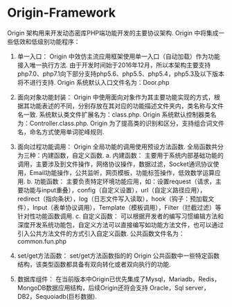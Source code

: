 # Origin-Framework
Origin 架构用来开发动态密库PHP端功能开发的主要协议架构. Origin 中将集成一些低效和低级别功能程序： 
1) 单一入口： Origin 中效仿主流应用框架使用单一入口（自动加载）作为功能接入唯一执行方法. 由于开发时间始于2016年12月，所以本架构主要支持php7.0、php7.1向下部分支持php5.6、php5.5、php5.4，php5.3及以下版本将不进行支持. Origin 系统默认入口文件名为：Door.php

2) 面向对象功能封装： Origin 中使用面向对象作为其主要功能实现的方式，根据其功能表述的不同，分别存放在其对应的功能描述文件夹内，类名称与文件名一致. 系统默认类文件扩展名为：class.php. Origin 系统默认控制器类名为：Controller.class.php. Origin 为了提高类的识别和区分，支持组合词文件名，命名方式使用单词驼峰规则.

3) 面向过程功能调用： Origin 全局功能的调用使用预设方法函数. 全局函数共分为三种：内建函数，自定义函数. a. 内建函数： 主要用于系统内部基础功能的调用，主要涉及到文件操作，网络协议操作，数据过滤，Socket通讯协议使用，Email功能操作，公共监听，网页模板，功能标签操作，低效数学运算应用. b. 功能函数： 主要负责特定环境功能应用，如：设置request（请求，主要功能与input重叠），config（自定义设置），url（自定义路径应用），redirect（指向条状），log（日志文件写入读取），hook（钩子：预加载文件），Input（表单协议调用），Template（模板调用），Filter（拦截过滤）等针对性功能函数调用. c. 自定义函数： 可以根据开发者的编写习惯编辑方法和深度开发系统功能包，自定义方法可以直接编写如功能方法文件，也可以通过引入公共方法文件的方式引入自定义函数. 公共函数文件名为：common.fun.php

4) set/get方法函数： set/get方法函数指的的 Origin 公共函数中一些特定函数结构，该类型函数都具备有双向转化或者双向执行的功能.

5) 数据库组件： 在当前版本中Origin已优先集成了Mysql，Mariadb，Redis，MongoDB数据应用结构，后续Origin还将会支持 Oracle，Sql server，DB2，Sequoiadb(巨杉数据).

